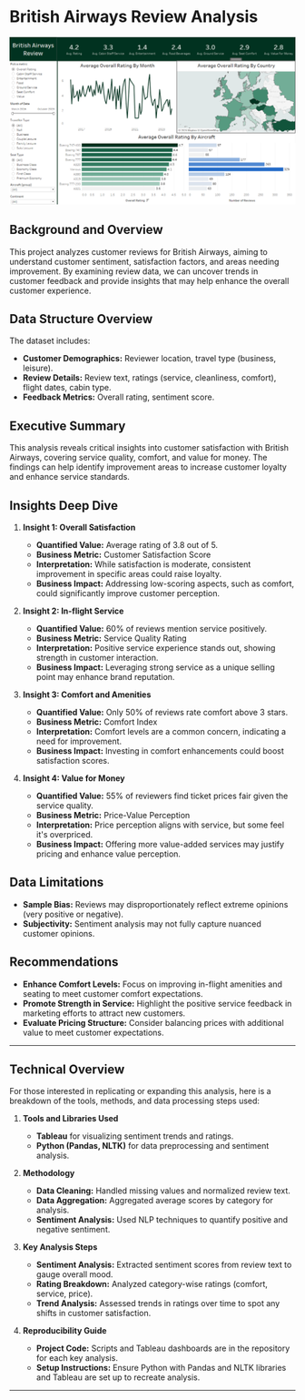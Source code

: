 # British Airways Review Analysis
![Project Image](https://github.com/PrathamAnalytics/British-Airways-Review-Tableau-Project/blob/main/Image.png?raw=true)

## Background and Overview
This project analyzes customer reviews for British Airways, aiming to understand customer sentiment, satisfaction factors, and areas needing improvement. By examining review data, we can uncover trends in customer feedback and provide insights that may help enhance the overall customer experience.
## Data Structure Overview
The dataset includes:
- **Customer Demographics:** Reviewer location, travel type (business, leisure).
- **Review Details:** Review text, ratings (service, cleanliness, comfort), flight dates, cabin type.
- **Feedback Metrics:** Overall rating, sentiment score.
## Executive Summary
This analysis reveals critical insights into customer satisfaction with British Airways, covering service quality, comfort, and value for money. The findings can help identify improvement areas to increase customer loyalty and enhance service standards.

## Insights Deep Dive

1. **Insight 1: Overall Satisfaction**   
   - **Quantified Value:** Average rating of 3.8 out of 5.
   - **Business Metric:** Customer Satisfaction Score
   - **Interpretation:** While satisfaction is moderate, consistent improvement in specific areas could raise loyalty.
   - **Business Impact:** Addressing low-scoring aspects, such as comfort, could significantly improve customer perception.
2. **Insight 2: In-flight Service**   
   - **Quantified Value:** 60% of reviews mention service positively.
   - **Business Metric:** Service Quality Rating
   - **Interpretation:** Positive service experience stands out, showing strength in customer interaction.
   - **Business Impact:** Leveraging strong service as a unique selling point may enhance brand reputation.

3. **Insight 3: Comfort and Amenities**  
   - **Quantified Value:** Only 50% of reviews rate comfort above 3 stars.
   - **Business Metric:** Comfort Index
   - **Interpretation:** Comfort levels are a common concern, indicating a need for improvement.
   - **Business Impact:** Investing in comfort enhancements could boost satisfaction scores.

4. **Insight 4: Value for Money**  
   - **Quantified Value:** 55% of reviewers find ticket prices fair given the service quality.
   - **Business Metric:** Price-Value Perception
   - **Interpretation:** Price perception aligns with service, but some feel it's overpriced.
   - **Business Impact:** Offering more value-added services may justify pricing and enhance value perception.
## Data Limitations
- **Sample Bias:** Reviews may disproportionately reflect extreme opinions (very positive or negative).
- **Subjectivity:** Sentiment analysis may not fully capture nuanced customer opinions.
## Recommendations
- **Enhance Comfort Levels:** Focus on improving in-flight amenities and seating to meet customer comfort expectations.
- **Promote Strength in Service:** Highlight the positive service feedback in marketing efforts to attract new customers.
- **Evaluate Pricing Structure:** Consider balancing prices with additional value to meet customer expectations.
---

## Technical Overview
For those interested in replicating or expanding this analysis, here is a breakdown of the tools, methods, and data processing steps used:

1. **Tools and Libraries Used**  
   - **Tableau** for visualizing sentiment trends and ratings.
   - **Python (Pandas, NLTK)** for data preprocessing and sentiment analysis.
2. **Methodology**
   - **Data Cleaning:** Handled missing values and normalized review text.
   - **Data Aggregation:** Aggregated average scores by category for analysis.
   - **Sentiment Analysis:** Used NLP techniques to quantify positive and negative sentiment.

3. **Key Analysis Steps**  
   - **Sentiment Analysis:** Extracted sentiment scores from review text to gauge overall mood.
   - **Rating Breakdown:** Analyzed category-wise ratings (comfort, service, price).
   - **Trend Analysis:** Assessed trends in ratings over time to spot any shifts in customer satisfaction.

4. **Reproducibility Guide**
   - **Project Code:** Scripts and Tableau dashboards are in the repository for each key analysis.
   - **Setup Instructions:** Ensure Python with Pandas and NLTK libraries and Tableau are set up to recreate analysis.


---



